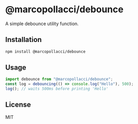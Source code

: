 # @marcopollacci/debounce

A simple debounce utility function.

## Installation

```bash
npm install @marcopollacci/debounce
```

## Usage

```js
import debounce from "@marcopollacci/debounce";
const log = debouncing(() => console.log("Hello"), 500);
log(); // waits 500ms before printing 'Hello'
```

## License

MIT
